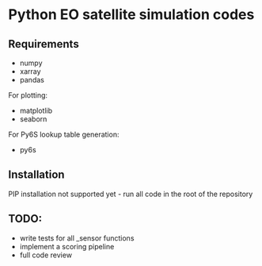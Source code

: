 # Python EO satellite simulation codes

## Requirements
- numpy
- xarray
- pandas

For plotting:
- matplotlib
- seaborn

For Py6S lookup table generation:
- py6s

## Installation
PIP installation not supported yet - run all code in the root of the repository

## TODO:
- write tests for all _sensor functions
- implement a scoring pipeline
- full code review
